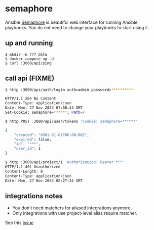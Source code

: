 semaphore
=========

Ansible [Semaphore][1] is beautiful web interface for running Ansible playbooks. You
do not need to change your playbooks to start using it.

## up and running

```
$ mkdir -m 777 data
$ docker compose up -d
$ curl :3000/api/ping
```

## call api (FIXME)

```bash
$ http :3000/api/auth/login auth=admin password=**********

HTTP/1.1 204 No Content
Content-Type: application/json
Date: Mon, 27 Nov 2023 07:58:43 GMT
Set-Cookie: semaphore=******; Path=/

$ http POST :3000/api/user/tokens 'Cookie: semaphore=******'

{
    "created": "0001-01-01T00:00:00Z",
    "expired": false,
    "id": "***",
    "user_id": 1
}

$ http :3000/api/project/1 'Authorization: Bearer ***'
HTTP/1.1 401 Unauthorized
Content-Length: 0
Content-Type: application/json
Date: Mon, 27 Nov 2023 08:27:14 GMT
```

## integrations notes

- You don't need matchers for aliased integrations anymore.
- Only integrations with use project-level alias require matcher.

See this [issue][2]

[1]: https://ansible-semaphore.com/
[2]: https://github.com/semaphoreui/semaphore/issues/2752
